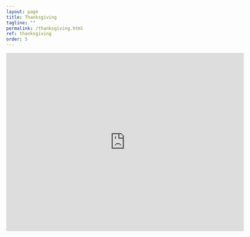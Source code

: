 ```yaml
---
layout: page
title: Thanksgiving
tagline: ""
permalink: /thanksgiving.html
ref: thanksgiving
order: 5
---
```


<iframe src="https://streaming.uvm.edu/media/embed/29586/" width="640" height="480" frameborder="0" allowfullscreen></iframe>
